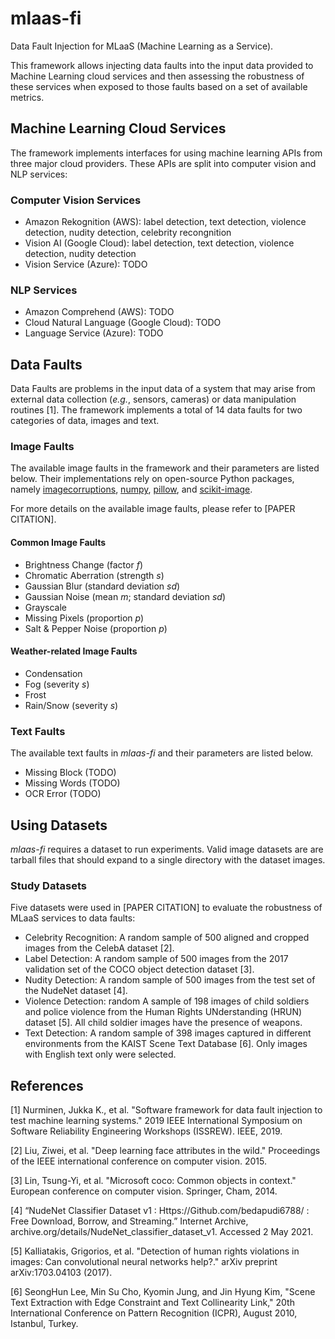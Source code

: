 # mlaas-fi
Data Fault Injection for MLaaS (Machine Learning as a Service).

This framework allows injecting data faults into the input data provided to Machine Learning cloud
services and then assessing the robustness of these services when exposed to those faults based on
a set of available metrics.

## Machine Learning Cloud Services
The framework implements interfaces for using machine learning APIs from three major cloud
providers. These APIs are split into computer vision and NLP services:

### Computer Vision Services
- Amazon Rekognition (AWS): label detection, text detection, violence detection, nudity detection,
  celebrity recongnition
- Vision AI (Google Cloud): label detection, text detection, violence detection, nudity detection
- Vision Service (Azure): TODO

### NLP Services
- Amazon Comprehend (AWS): TODO
- Cloud Natural Language (Google Cloud): TODO
- Language Service (Azure): TODO

## Data Faults
Data Faults are problems in the input data of a system that may arise from external data collection
(*e.g.*, sensors, cameras) or data manipulation routines [1]. The framework implements a total of
14 data faults for two categories of data, images and text.

### Image Faults
The available image faults in the framework and their parameters are listed below. Their
implementations rely on open-source Python packages, namely
[imagecorruptions](https://github.com/bethgelab/imagecorruptions), [numpy](https://numpy.org),
[pillow](https://python-pillow.org), and [scikit-image](https://scikit-image.org).

For more details on the available image faults, please refer to [PAPER CITATION].

#### Common Image Faults
- Brightness Change (factor $f$)
- Chromatic Aberration (strength $s$)
- Gaussian Blur (standard deviation $sd$)
- Gaussian Noise (mean $m$; standard deviation $sd$)
- Grayscale
- Missing Pixels (proportion $p$)
- Salt & Pepper Noise (proportion $p$)

#### Weather-related Image Faults
- Condensation
- Fog (severity $s$)
- Frost
- Rain/Snow (severity $s$)

### Text Faults
The available text faults in _mlaas-fi_ and their parameters are listed below.

- Missing Block (TODO)
- Missing Words (TODO)
- OCR Error (TODO)

## Using Datasets
_mlaas-fi_ requires a dataset to run experiments. Valid image datasets are are tarball files that
should expand to a single directory with the dataset images.

### Study Datasets
Five datasets were used in [PAPER CITATION] to evaluate the robustness of MLaaS services to data
faults:

- Celebrity Recognition: A random sample of 500 aligned and cropped images from the CelebA dataset [2].
- Label Detection: A random sample of 500 images from the 2017 validation set of the COCO object
  detection dataset [3].
- Nudity Detection: A random sample of 500 images from the test set of the NudeNet dataset [4].
- Violence Detection: random A sample of 198 images of child soldiers and police violence from the
  Human Rights UNderstanding (HRUN) dataset [5]. All child soldier images have the presence of
  weapons.
- Text Detection: A random sample of 398 images captured in different environments from the KAIST
  Scene Text Database [6]. Only images with English text only were selected.

## References
[1] Nurminen, Jukka K., et al. "Software framework for data fault injection to test machine
learning systems." 2019 IEEE International Symposium on Software Reliability Engineering Workshops
(ISSREW). IEEE, 2019.

[2] Liu, Ziwei, et al. "Deep learning face attributes in the wild." Proceedings of the IEEE
international conference on computer vision. 2015.

[3] Lin, Tsung-Yi, et al. "Microsoft coco: Common objects in context." European conference on
computer vision. Springer, Cham, 2014.

[4] “NudeNet Classifier Dataset v1 : Https://Github.com/bedapudi6788/ : Free Download, Borrow, and
Streaming.” Internet Archive, archive.org/details/NudeNet_classifier_dataset_v1. Accessed 2 May 2021.

[5] Kalliatakis, Grigorios, et al. "Detection of human rights violations in images: Can
convolutional neural networks help?." arXiv preprint arXiv:1703.04103 (2017).

[6] SeongHun Lee, Min Su Cho, Kyomin Jung, and Jin Hyung Kim, "Scene Text Extraction with Edge
Constraint and Text Collinearity Link," 20th International Conference on Pattern Recognition
(ICPR), August 2010, Istanbul, Turkey.
